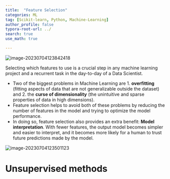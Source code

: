 ```yaml
---
title:  "Feature Selection"
categories: ML
tag: [Scikit-learn, Python, Machine-Learning]
author_profile: false
typora-root-url: ../
search: true
use_math: true

---
```


![image-20230704123842418](../images/2023-07-04-Feature_selection/image-20230704123842418.png)

Selecting which features to use is a crucial step in any machine learning project and a recurrent task in the day-to-day of a Data Scientist.

- Two of the biggest problems in Machine Learning are 1. **overfitting** (fitting aspects of data that are not generalizable outside the dataset) and 2. the **curse of dimensionality** (the unintuitive and sparse properties of data in high dimensions).
- Feature selection helps to avoid both of these problems by reducing the number of features in the model and trying to optimize the model performance. 
- In doing so, feature selection also provides an extra benefit: **Model** **interpretation**. With fewer features, the output model becomes simpler and easier to interpret, and it becomes more likely for a human to trust future predictions made by the model.

![image-20230704123501123](../images/2023-07-04-Feature_selection/image-20230704123501123.png)

# Unsupervised methods

